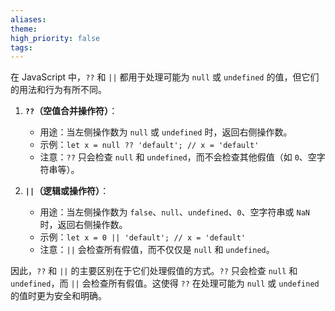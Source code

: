 ```yaml
---
aliases: 
theme: 
high_priority: false
tags:
---
```

在 JavaScript 中，`??` 和 `||` 都用于处理可能为 `null` 或 `undefined` 的值，但它们的用法和行为有所不同。

1. **`??`（空值合并操作符）**：
   - 用途：当左侧操作数为 `null` 或 `undefined` 时，返回右侧操作数。
   - 示例：`let x = null ?? 'default'; // x = 'default'`
   - 注意：`??` 只会检查 `null` 和 `undefined`，而不会检查其他假值（如 `0`、空字符串等）。

2. **`||`（逻辑或操作符）**：
   - 用途：当左侧操作数为 `false`、`null`、`undefined`、`0`、空字符串或 `NaN` 时，返回右侧操作数。
   - 示例：`let x = 0 || 'default'; // x = 'default'`
   - 注意：`||` 会检查所有假值，而不仅仅是 `null` 和 `undefined`。

因此，`??` 和 `||` 的主要区别在于它们处理假值的方式。`??` 只会检查 `null` 和 `undefined`，而 `||` 会检查所有假值。这使得 `??` 在处理可能为 `null` 或 `undefined` 的值时更为安全和明确。